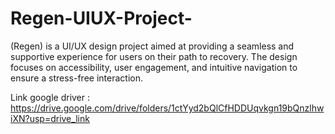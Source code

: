 # Regen-UIUX-Project-
 (Regen) is a UI/UX design project aimed at providing a seamless and supportive experience for users on their path to recovery. The design focuses on accessibility, user engagement, and intuitive navigation to ensure a stress-free interaction.

Link google driver : https://drive.google.com/drive/folders/1ctYyd2bQlCfHDDUqvkgn19bQnzlhwiXN?usp=drive_link
